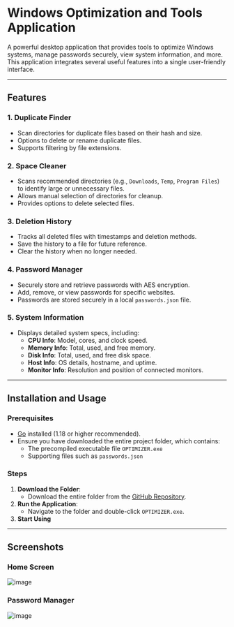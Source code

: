 # Windows Optimization and Tools Application

A powerful desktop application that provides tools to optimize Windows systems, manage passwords securely, view system information, and more. This application integrates several useful features into a single user-friendly interface.

---

## Features

### 1. **Duplicate Finder**
- Scan directories for duplicate files based on their hash and size.
- Options to delete or rename duplicate files.
- Supports filtering by file extensions.

### 2. **Space Cleaner**
- Scans recommended directories (e.g., `Downloads`, `Temp`, `Program Files`) to identify large or unnecessary files.
- Allows manual selection of directories for cleanup.
- Provides options to delete selected files.

### 3. **Deletion History**
- Tracks all deleted files with timestamps and deletion methods.
- Save the history to a file for future reference.
- Clear the history when no longer needed.

### 4. **Password Manager**
- Securely store and retrieve passwords with AES encryption.
- Add, remove, or view passwords for specific websites.
- Passwords are stored securely in a local `passwords.json` file.

### 5. **System Information**
- Displays detailed system specs, including:
  - **CPU Info**: Model, cores, and clock speed.
  - **Memory Info**: Total, used, and free memory.
  - **Disk Info**: Total, used, and free disk space.
  - **Host Info**: OS details, hostname, and uptime.
  - **Monitor Info**: Resolution and position of connected monitors.

---

## Installation and Usage

### Prerequisites
- [Go](https://go.dev/) installed (1.18 or higher recommended).
- Ensure you have downloaded the entire project folder, which contains:
  - The precompiled executable file `OPTIMIZER.exe`
  - Supporting files such as `passwords.json`

### Steps
1. **Download the Folder**:
   - Download the entire folder from the [GitHub Repository](https://github.com/BPMstoc/windows-tool).
2. **Run the Application**:
   - Navigate to the folder and double-click `OPTIMIZER.exe`.
3. **Start Using**


---

## Screenshots
### Home Screen
![image](https://github.com/user-attachments/assets/f5a3ad03-af6e-44ee-889c-58040f11925f)


### Password Manager
![image](https://github.com/user-attachments/assets/ff427de5-2c8d-4c12-a2d2-0af2f48e4593)

